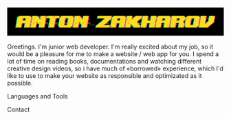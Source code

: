 [![Header](https://github.com/GraveRob/GraveRob/blob/main/assets/glitch.png)](https://www.linkedin.com/in/anton-zakharov-a4b136202/)

Greetings. I'm junior web developer. I'm really excited about my job, so it would be a pleasure for me to make a website / web app for you. I spend a lot of time on reading books, documentations and watching different creative design videos, so i have much of «borrowed» experience, which I'd like to use to make your website as responsible and optimizated as it possible.

Languages and Tools

Contact